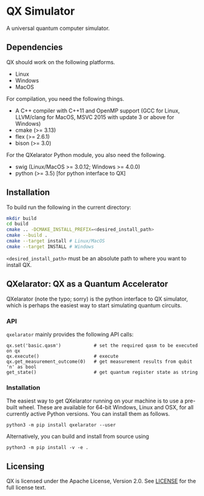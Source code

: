 # QX Simulator

A universal quantum computer simulator.

## Dependencies

QX should work on the following platforms.

 - Linux
 - Windows
 - MacOS

For compilation, you need the following things.

 - A C++ compiler with C++11 and OpenMP support (GCC for Linux, LLVM/clang for
   MacOS, MSVC 2015 with update 3 or above for Windows)
 - cmake (>= 3.13)
 - flex (>= 2.6.1)
 - bison (>= 3.0)

For the QXelarator Python module, you also need the following.

 - swig (Linux/MacOS >= 3.0.12; Windows >= 4.0.0)
 - python (>= 3.5) [for python interface to QX]

## Installation

To build run the following in the current directory:

```sh
mkdir build
cd build
cmake .. -DCMAKE_INSTALL_PREFIX=<desired_install_path>
cmake --build .
cmake --target install # Linux/MacOS
cmake --target INSTALL # Windows
```

`<desired_install_path>` must be an absolute path to where you want to install
QX.


## QXelarator: QX as a Quantum Accelerator

QXelarator (note the typo; sorry) is the python interface to QX simulator,
which is perhaps the easiest way to start simulating quantum circuits.

### API

`qxelarator` mainly provides the following API calls:

    qx.set('basic.qasm')            # set the required qasm to be executed on qx
    qx.execute()                    # execute
    qx.get_measurement_outcome(0)   # get measurement results from qubit 'n' as bool
    get_state()                     # get quantum register state as string


### Installation

The easiest way to get QXelarator running on your machine is to use a pre-built
wheel. These are available for 64-bit Windows, Linux and OSX, for all currently
active Python versions. You can install them as follows.

    python3 -m pip install qxelarator --user

Alternatively, you can build and install from source using

    python3 -m pip install -v -e .

## Licensing

QX is licensed under the Apache License, Version 2.0. See
[LICENSE](https://github.com/QE-Lab/qx-simulator/blob/master/LICENSE) for the full
license text.
